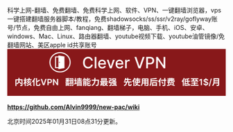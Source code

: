 科学上网-翻墙、免费翻墙、免费科学上网、软件、VPN、一键翻墙浏览器，vps一键搭建翻墙服务器脚本/教程，免费shadowsocks/ss/ssr/v2ray/goflyway账号/节点，免费自由上网、fanqiang、翻墙梯子，电脑、手机、iOS、安卓、windows、Mac、Linux、路由器翻墙、youtube视频下载、youtube油管镜像/免翻墙网站、美区apple id共享账号
[![](https://github.com/vpn-wiki/new-pac/blob/master/vpn-wiki/clever-vpn.png)](https://www.clever-vpn.net)

**https://github.com/Alvin9999/new-pac/wiki**

北京时间2025年01月31日08点31分更新。
